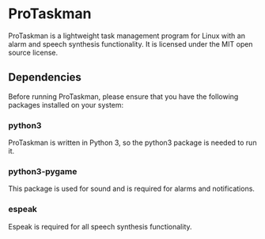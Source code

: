 # ProTaskman

ProTaskman is a lightweight task management program for Linux with an alarm and speech synthesis functionality. It is licensed under the MIT open source license.


## Dependencies
Before running ProTaskman, please ensure that you have the following packages installed on your system:
  
### python3
ProTaskman is written in Python 3, so the python3 package is needed to run it.

### python3-pygame
This package is used for sound and is required for alarms and notifications.

### espeak
Espeak is required for all speech synthesis functionality.

